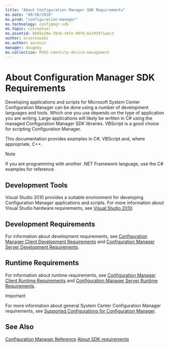 ```yaml
---
title: "About Configuration Manager SDK Requirements"
ms.date: "09/20/2016"
ms.prod: "configuration-manager"
ms.technology: configmgr-sdk
ms.topic: conceptual
ms.assetid: b605e20e-f0cb-44fe-99f8-6e291971aec3
author: aczechowski
ms.author: aaroncz
manager: dougeby
ms.collection: M365-identity-device-management
---
```

# About Configuration Manager SDK Requirements
Developing applications and scripts for Microsoft System Center Configuration Manager can be done using a number of development languages and tools. Which one you use depends on the type of application you are writing. Large applications will likely be written in C# using the managed Configuration Manager SDK libraries. VBScript is a good choice for scripting Configuration Manager.  

 This documentation provides examples in C#, VBScript and, where appropriate, C++.  

> [!NOTE]
>  If you are programming with another .NET Framework language, use the C# examples for reference.  

## Development Tools  
 Visual Studio 2010 provides a suitable environment for developing Configuration Manager applications and scripts. For more information about Visual Studio hardware requirements, see [Visual Studio 2010](https://go.microsoft.com/fwlink/?LinkId=110322).  

## Development Requirements  
 For information about development requirements, see [Configuration Manager Client Development Requirements](../../../develop/core/reqs/client-development-requirements.md) and [Configuration Manager Server Development Requirements](../../../develop/core/reqs/server-development-requirements.md).  

## Runtime Requirements  
 For information about runtime requirements, see [Configuration Manager Client Runtime Requirements](../../../develop/core/reqs/client-runtime-requirements.md) and [Configuration Manager Server Runtime Requirements](../../../develop/core/reqs/server-runtime-requirements.md).  

> [!IMPORTANT]
>  For more information about general System Center Configuration Manager requirements, see [Supported Configurations for Configuration Manager](https://go.microsoft.com/fwlink/p/?LinkId=248211).  

## See Also

[Configuration Manager Reference](../../../develop/reference/configuration-manager-reference.md)
[About SDK requirements](/sccm/develop/core/reqs/about-configuration-manager-sdk-requirements)
